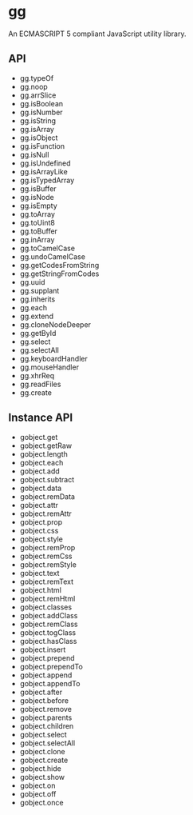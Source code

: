 gg
==

An ECMASCRIPT 5 compliant JavaScript utility library.

## API

- gg.typeOf
- gg.noop
- gg.arrSlice
- gg.isBoolean
- gg.isNumber
- gg.isString
- gg.isArray
- gg.isObject
- gg.isFunction
- gg.isNull
- gg.isUndefined
- gg.isArrayLike
- gg.isTypedArray
- gg.isBuffer
- gg.isNode
- gg.isEmpty
- gg.toArray
- gg.toUint8
- gg.toBuffer
- gg.inArray
- gg.toCamelCase
- gg.undoCamelCase
- gg.getCodesFromString
- gg.getStringFromCodes
- gg.uuid
- gg.supplant
- gg.inherits
- gg.each
- gg.extend
- gg.cloneNodeDeeper
- gg.getById
- gg.select
- gg.selectAll
- gg.keyboardHandler
- gg.mouseHandler
- gg.xhrReq
- gg.readFiles
- gg.create

## Instance API
- gobject.get
- gobject.getRaw
- gobject.length
- gobject.each
- gobject.add
- gobject.subtract
- gobject.data
- gobject.remData
- gobject.attr
- gobject.remAttr
- gobject.prop
- gobject.css
- gobject.style
- gobject.remProp
- gobject.remCss
- gobject.remStyle
- gobject.text
- gobject.remText
- gobject.html
- gobject.remHtml
- gobject.classes
- gobject.addClass
- gobject.remClass
- gobject.togClass
- gobject.hasClass
- gobject.insert
- gobject.prepend
- gobject.prependTo
- gobject.append
- gobject.appendTo
- gobject.after
- gobject.before
- gobject.remove
- gobject.parents
- gobject.children
- gobject.select
- gobject.selectAll
- gobject.clone
- gobject.create
- gobject.hide
- gobject.show
- gobject.on
- gobject.off
- gobject.once
